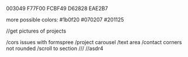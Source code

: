 003049
F77F00
FCBF49
D62828
EAE2B7

more possible colors:
#1b0f20
#070207
#201125


//get pictures of projects


/cors issues with formspree
/project carousel
/text area
/contact corners not rounded
/scroll to section
///
//asdr4